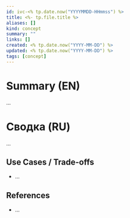 ```yaml
---
id: ivc-<% tp.date.now("YYYYMMDD-HHmmss") %>
title: <%- tp.file.title %>
aliases: []
kind: concept
summary: ""
links: []
created: <% tp.date.now("YYYY-MM-DD") %>
updated: <% tp.date.now("YYYY-MM-DD") %>
tags: [concept]
---
```


# Summary (EN)
...

# Сводка (RU)
...

## Use Cases / Trade-offs
- ...

## References
- ...
